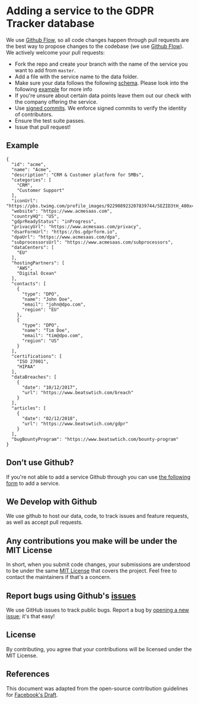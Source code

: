 # Adding a service to the GDPR Tracker database

We use [Github Flow](https://guides.github.com/introduction/flow/index.html), so all code changes happen through pull requests
are the best way to propose changes to the codebase (we use [Github Flow](https://guides.github.com/introduction/flow/index.html)). We actively welcome your pull requests:

- Fork the repo and create your branch with the name of the service you want to add from `master`.
- Add a file with the service name to the data folder.
- Make sure your data follows the following [schema](https://github.com/privacyradius/gdpr-tracker/blob/master/schema.json). Please look into the following [example](https://github.com/privacyradius/gdpr-tracker/blob/master/example.json) for more info
- If you're unsure about certain data points leave them out our check with the company offering the service.
-  Use [signed commits](https://help.github.com/articles/signing-commits-with-gpg/). We enforce signed commits to verify the identity of contributors.
- Ensure the test suite passes.
- Issue that pull request!

## Example

```
{
  "id": "acme",
  "name": "Acme",
  "description": "CRM & Customer platform for SMBs",
  "categories": [
    "CRM", 
    "Customer Support"
  ],
  "iconUrl": "https://pbs.twimg.com/profile_images/922908923207839744/5EZID3tH_400x400.jpg",
  "website": "https://www.acmesaas.com",
  "countryHQ": "US",
  "gdprReadyStatus": "inProgress",
  "privacyUrl": "https://www.acmesaas.com/privacy",
  "dsarFormUrl": "https://bs.gdprform.io",
  "dpaUrl": "https://www.acmesaas.com/dpa",
  "subprocessorsUrl": "https://www.acmesaas.com/subprocessors",
  "dataCenters": [
    "EU"
  ],
  "hostingPartners": [
    "AWS", 
    "Digital Ocean"
  ],
  "contacts": [
    {
      "type": "DPO",
      "name": "John Doe",
      "email": "john@dpo.com",
      "region": "EU"
    }, 
    {
      "type": "DPO",
      "name": "Tim Doe",
      "email": "tim@dpo.com",
      "region": "US"
    }
  ],
  "certifications": [
    "ISO 27001", 
    "HIPAA"
  ],
  "dataBreaches": [
    {
      "date": "10/12/2017",
      "url": "https://www.beatswtich.com/breach"
    }
  ],
  "articles": [
    {
      "date": "02/12/2018",
      "url": "https://www.beatswtich.com/gdpr"
    }
  ],
  "bugBountyProgram": "https://www.beatswtich.com/bounty-program"
}
```

## Don’t use Github?

If you're not able to add a service Github through you can use [the following form](https://docs.google.com/forms/d/e/1FAIpQLScVfEdJE1rg_9D3f_S4AiELNm71n5QNV4i5ne9LHuaLeaFASw/viewform) to add a service. 

## We Develop with Github

We use github to host our data, code, to track issues and feature requests, as well as accept pull requests.

## Any contributions you make will be under the MIT License

In short, when you submit code changes, your submissions are understood to be under the same [MIT License](http://choosealicense.com/licenses/mit/) that covers the project. Feel free to contact the maintainers if that's a concern.

## Report bugs using Github's [issues](https://github.com/privacyradius/gdpr-tracker/issues)

We use GitHub issues to track public bugs. Report a bug by [opening a new issue](https://github.com/privacyradius/gdpr-tracker/issues); it's that easy!

## License

By contributing, you agree that your contributions will be licensed under the MIT License.

## References

This document was adapted from the open-source contribution guidelines for [Facebook's Draft](https://github.com/facebook/draft-js/blob/a9316a723f9e918afde44dea68b5f9f39b7d9b00/CONTRIBUTING.md).
